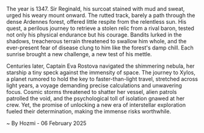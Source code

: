 
The year is 1347.  Sir Reginald, his surcoat stained with mud and sweat, urged his weary mount onward.  The rutted track, barely a path through the dense Ardennes forest, offered little respite from the relentless sun.  His quest, a perilous journey to retrieve a stolen relic from a rival baron, tested not only his physical endurance but his courage.  Bandits lurked in the shadows, treacherous terrain threatened to swallow him whole, and the ever-present fear of disease clung to him like the forest's damp chill.  Each sunrise brought a new challenge, a new test of his mettle.

Centuries later, Captain Eva Rostova navigated the shimmering nebula, her starship a tiny speck against the immensity of space.  The journey to Xylos, a planet rumored to hold the key to faster-than-light travel, stretched across light years, a voyage demanding precise calculations and unwavering focus.  Cosmic storms threatened to shatter her vessel, alien patrols patrolled the void, and the psychological toll of isolation gnawed at her crew. Yet, the promise of unlocking a new era of interstellar exploration fueled their determination, making the immense risks worthwhile.

~ By Hozmi - 06 February 2025
